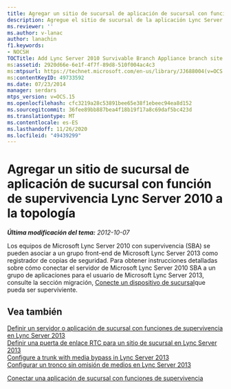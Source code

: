 ```yaml
---
title: Agregar un sitio de sucursal de aplicación de sucursal con función de supervivencia Lync Server 2010 a la topología
description: Agregue el sitio de sucursal de la aplicación Lync Server 2010 que se puede hacer con su topología.
ms.reviewer: ''
ms.author: v-lanac
author: lanachin
f1.keywords:
- NOCSH
TOCTitle: Add Lync Server 2010 Survivable Branch Appliance branch site to your topology
ms:assetid: 2920d66e-6e1f-4f7f-89d8-510f004ac4c3
ms:mtpsurl: https://technet.microsoft.com/en-us/library/JJ688004(v=OCS.15)
ms:contentKeyID: 49733592
ms.date: 07/23/2014
manager: serdars
mtps_version: v=OCS.15
ms.openlocfilehash: cfc3219a28c53891bee65e38f1ebeec94ea8d152
ms.sourcegitcommit: 36fee89bb887bea4f18b19f17a8c69daf5bc423d
ms.translationtype: MT
ms.contentlocale: es-ES
ms.lasthandoff: 11/26/2020
ms.locfileid: "49439299"
---
```

# <a name="add-lync-server-2010-survivable-branch-appliance-branch-site-to-your-topology"></a>Agregar un sitio de sucursal de aplicación de sucursal con función de supervivencia Lync Server 2010 a la topología

<div data-xmlns="http://www.w3.org/1999/xhtml">

<div class="topic" data-xmlns="http://www.w3.org/1999/xhtml" data-msxsl="urn:schemas-microsoft-com:xslt" data-cs="https://msdn.microsoft.com/">

<div data-asp="https://msdn2.microsoft.com/asp">



</div>

<div id="mainSection">

<div id="mainBody">

<span> </span>

_**Última modificación del tema:** 2012-10-07_

Los equipos de Microsoft Lync Server 2010 con supervivencia (SBA) se pueden asociar a un grupo front-end de Microsoft Lync Server 2013 como registrador de copias de seguridad. Para obtener instrucciones detalladas sobre cómo conectar el servidor de Microsoft Lync Server 2010 SBA a un grupo de aplicaciones para el usuario de Microsoft Lync Server 2013, consulte la sección migración, [Conecte un dispositivo de sucursal](connect-a-survivable-branch-appliance.md)que pueda ser superviviente.

<div>

## <a name="see-also"></a>Vea también


[Definir un servidor o aplicación de sucursal con funciones de supervivencia en Lync Server 2013](lync-server-2013-define-a-survivable-branch-appliance-or-server.md)  
[Definir una puerta de enlace RTC para un sitio de sucursal en Lync Server 2013](lync-server-2013-define-a-pstn-gateway-for-a-branch-site.md)  
[Configure a trunk with media bypass in Lync Server 2013](lync-server-2013-configure-a-trunk-with-media-bypass.md)  
[Configurar un tronco sin omisión de medios en Lync Server 2013](lync-server-2013-configure-a-trunk-without-media-bypass.md)  


[Conectar una aplicación de sucursal con funciones de supervivencia](connect-a-survivable-branch-appliance.md)  
  

</div>

</div>

<span> </span>

</div>

</div>

</div>

